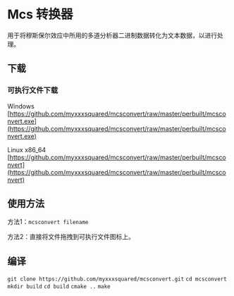 # Mcs 转换器

用于将穆斯保尔效应中所用的多道分析器二进制数据转化为文本数据，以进行处理。

## 下载

### 可执行文件下载

Windows [https://github.com/myxxxsquared/mcsconvert/raw/master/perbuilt/mcsconvert.exe](https://github.com/myxxxsquared/mcsconvert/raw/master/perbuilt/mcsconvert.exe)

Linux x86_64 [https://github.com/myxxxsquared/mcsconvert/raw/master/perbuilt/mcsconvert](https://github.com/myxxxsquared/mcsconvert/raw/master/perbuilt/mcsconvert)

## 使用方法

方法1：`mcsconvert filename`

方法2：直接将文件拖拽到可执行文件图标上。

## 编译

`git clone https://github.com/myxxxsquared/mcsconvert.git`
`cd mcsconvert`
`mkdir build`
`cd build`
`cmake ..`
`make`

